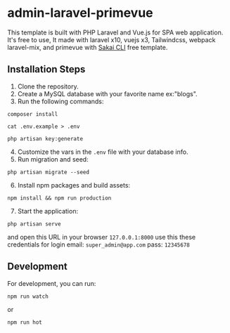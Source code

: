 # admin-laravel-primevue

This template is built with PHP Laravel and Vue.js for SPA web application. It's free to use, It made with laravel x10, vuejs x3, Tailwindcss, webpack laravel-mix, and primevue with [Sakai CLI](https://github.com/primefaces/sakai-vue) free template.

## Installation Steps

1. Clone the repository.
2. Create a MySQL database with your favorite name ex:"blogs".
3. Run the following commands:

```
composer install
```

```
cat .env.example > .env
```

```
php artisan key:generate
```

4. Customize the vars in the `.env` file with your database info.
5. Run migration and seed:

```
php artisan migrate --seed
```

6. Install npm packages and build assets:

```
npm install && npm run production

```

7. Start the application:

```
php artisan serve
```

and open this URL in your browser `127.0.0.1:8000`
use this these credentials for login email: `super_admin@app.com` pass: `12345678`

## Development

For development, you can run:

```
npm run watch
```

or

```
npm run hot
```